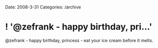 Date: 2008-3-31
Categories: /archive

# ! '@zefrank - happy birthday, pri...'

@zefrank - happy birthday, princess - eat your ice cream before it melts.
